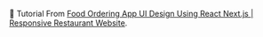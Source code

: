 🔗 Tutorial From [Food Ordering App UI Design Using React Next.js | Responsive Restaurant Website](https://www.youtube.com/watch?v=vIxGDq1SPZQ).
